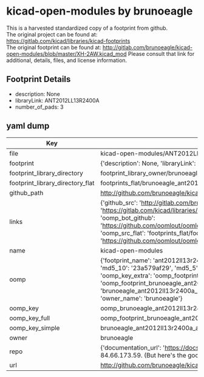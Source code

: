 # kicad-open-modules by brunoeagle  
This is a harvested standardized copy of a footprint from github.  
The original project can be found at:  
https://gitlab.com/kicad/libraries/kicad-footprints  
The original footprint can be found at:
http://gitlab.com/brunoeagle/kicad-open-modules/blob/master/XH-2AW.kicad_mod
Please consult that link for additional, details, files, and license information.  
## Footprint Details
* description: None  
* libraryLink: ANT2012LL13R2400A  
* number_of_pads: 3  
## yaml dump  
| Key | Value |  
| --- | --- |  
| file | kicad-open-modules/ANT2012LL13R2400A.kicad_mod |  
| footprint | {'description': None, 'libraryLink': 'ANT2012LL13R2400A', 'number_of_pads': 3} |  
| footprint_library_directory | footprint_library_owner/brunoeagle_kicad-open-modules |  
| footprint_library_directory_flat | footprints_flat/brunoeagle_ant2012ll13r2400a_ant2012ll13r2400a/working |  
| github_path | http://github.com/brunoeagle/kicad-open-modules/blob/master/ANT2012LL13R2400A.kicad_mod |  
| links | {'github_src': 'http://gitlab.com/brunoeagle/kicad-open-modules/blob/master/XH-2AW.kicad_mod', 'github_src_repo': 'https://gitlab.com/kicad/libraries/kicad-footprints', 'oomp_bot': 'footprints/brunoeagle_ant2012ll13r2400a_ant2012ll13r2400a/working', 'oomp_bot_github': 'https://github.com/oomlout/oomlout_oomp_footprint_bot/tree/main/footprints/brunoeagle_ant2012ll13r2400a_ant2012ll13r2400a/working', 'oomp_src_flat': 'footprints_flat/footprints_flat/brunoeagle_ant2012ll13r2400a_ant2012ll13r2400a/working', 'oomp_src_flat_github': 'https://github.com/oomlout/oomlout_oomp_footprint_src/tree/main/footprints_flat/brunoeagle_ant2012ll13r2400a_ant2012ll13r2400a/working'} |  
| name | kicad-open-modules |  
| oomp | {'footprint_name': 'ant2012ll13r2400a', 'library_name': 'ant2012ll13r2400a_kicad_mod', 'md5': '23a579af29415df01e840e64db9c374c', 'md5_10': '23a579af29', 'md5_5': '23a57', 'md5_6': '23a579', 'oomp_key': 'oomp_brunoeagle_ant2012ll13r2400a_ant2012ll13r2400a', 'oomp_key_extra': 'oomp_footprint_brunoeagle_ant2012ll13r2400a_ant2012ll13r2400a', 'oomp_key_full': 'oomp_footprint_brunoeagle_ant2012ll13r2400a_ant2012ll13r2400a_23a579', 'oomp_key_simple': 'brunoeagle_ant2012ll13r2400a_ant2012ll13r2400a', 'original_filename': 'kicad-open-modules/ANT2012LL13R2400A.kicad_mod', 'owner_name': 'brunoeagle'} |  
| oomp_key | oomp_brunoeagle_ant2012ll13r2400a_ant2012ll13r2400a |  
| oomp_key_full | oomp_footprint_brunoeagle_ant2012ll13r2400a_ant2012ll13r2400a |  
| oomp_key_simple | brunoeagle_ant2012ll13r2400a_ant2012ll13r2400a |  
| owner | brunoeagle |  
| repo | {'documentation_url': 'https://docs.github.com/rest/overview/resources-in-the-rest-api#rate-limiting', 'message': "API rate limit exceeded for 84.66.173.59. (But here's the good news: Authenticated requests get a higher rate limit. Check out the documentation for more details.)"} |  
| url | http://github.com/brunoeagle/kicad-open-modules |  

